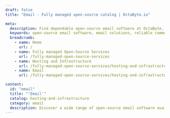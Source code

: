 ```yaml
---
draft: false
title: "Email - Fully managed open-source catalog | OctaByte.io"

meta:
  description: Find dependable open-source email software at OctaByte, where we handle installation, updates, backups, and support for seamless communication.
  keywords: open-source email software, email solutions, reliable communication, email management, business email software, personal email software, OctaByte, email setup, email maintenance, email support, email backups, secure email system, hassle-free email solutions
  breadcrumb:
    - name: Home
      url: /
    - name: Fully managed Open-Source Services
      url: /fully-managed-open-source-services
    - name: Hosting and Infrastructure
      url: /fully-managed-open-source-services/hosting-and-infrastructure
    - name: Email
      url: /fully-managed-open-source-services/hosting-and-infrastructure/email

content:
  id: "email"
  title: "'Email'"
  catalog: hosting-and-infrastructure
  category: email
  description: Discover a wide range of open-source email software available on OctaByte, designed to meet the communication needs of businesses and individuals. Our platform takes care of the entire setup process, including installation, backups, updates, support, and maintenance, ensuring you have a smooth, secure, and efficient email system. Whether you're looking for an enterprise-grade solution or a personal email management tool, OctaByte provides hassle-free management and reliable performance, allowing you to focus on your core tasks without worrying about the technical complexities of email infrastructure.
---
```

